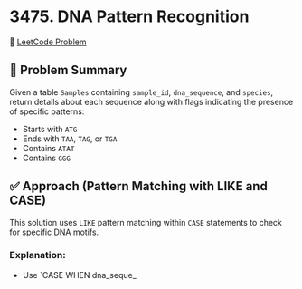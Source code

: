 # 3475. DNA Pattern Recognition

🔗 [LeetCode Problem](https://leetcode.com/problems/dna-pattern-recognition/)

## 🧠 Problem Summary

Given a table `Samples` containing `sample_id`, `dna_sequence`, and `species`, return details about each sequence along with flags indicating the presence of specific patterns:
- Starts with `ATG`
- Ends with `TAA`, `TAG`, or `TGA`
- Contains `ATAT`
- Contains `GGG`

## ✅ Approach (Pattern Matching with LIKE and CASE)

This solution uses `LIKE` pattern matching within `CASE` statements to check for specific DNA motifs.

### Explanation:

- Use `CASE WHEN dna_seque_
